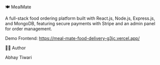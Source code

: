 🍽️ MealMate

A full-stack food ordering platform built with React.js, Node.js, Express.js, and MongoDB, featuring secure payments with Stripe and an admin panel for order management.

Demo Frontend: https://meal-mate-food-delivery-g3jc.vercel.app/




👨‍💻 Author

Abhay Tiwari
